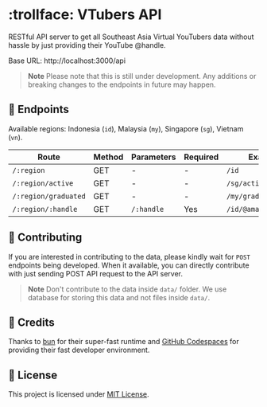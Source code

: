# :trollface: VTubers API

RESTful API server to get all Southeast Asia Virtual YouTubers data without hassle by just providing their YouTube @handle.

Base URL: http://localhost:3000/api

> **Note**
> Please note that this is still under development. Any additions or breaking changes to the endpoints in future may happen.

## 🚦 Endpoints

Available regions: Indonesia (`id`), Malaysia (`my`), Singapore (`sg`), Vietnam (`vn`).

| Route                | Method | Parameters | Required | Examples               |
| -------------------- | ------ | ---------- | -------- | ---------------------- |
| `/:region`           | GET    | -          | -        | `/id`                  |
| `/:region/active`    | GET    | -          | -        | `/sg/active`           |
| `/:region/graduated` | GET    | -          | -        | `/my/graduated`        |
| `/:region/:handle`   | GET    | `/:handle` | Yes      | `/id/@amayaclorentine` |

## 🙌 Contributing

If you are interested in contributing to the data, please kindly wait for `POST` endpoints being developed. When it available, you can directly contribute with just sending POST API request to the API server.

> **Note**
> Don't contribute to the data inside `data/` folder. We use database for storing this data and not files inside `data/`.

## 💖 Credits

Thanks to [bun](https://bun.sh) for their super-fast runtime and [GitHub Codespaces](https://github.com/codespaces) for providing their fast developer environment.

## 📃 License

This project is licensed under [MIT License](./LICENSE).
